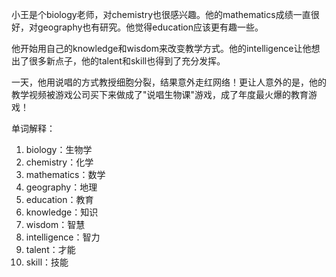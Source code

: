 小王是个biology老师，对chemistry也很感兴趣。他的mathematics成绩一直很好，对geography也有研究。他觉得education应该更有趣一些。

他开始用自己的knowledge和wisdom来改变教学方式。他的intelligence让他想出了很多新点子，他的talent和skill也得到了充分发挥。

一天，他用说唱的方式教授细胞分裂，结果意外走红网络！更让人意外的是，他的教学视频被游戏公司买下来做成了"说唱生物课"游戏，成了年度最火爆的教育游戏！

单词解释：
1. biology：生物学
2. chemistry：化学
3. mathematics：数学
4. geography：地理
5. education：教育
6. knowledge：知识
7. wisdom：智慧
8. intelligence：智力
9. talent：才能
10. skill：技能 